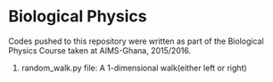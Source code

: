 # Biological Physics

Codes pushed to this repository were written as part of the Biological Physics Course taken at AIMS-Ghana, 2015/2016.

1. random_walk.py file: A 1-dimensional walk(either left or right)
